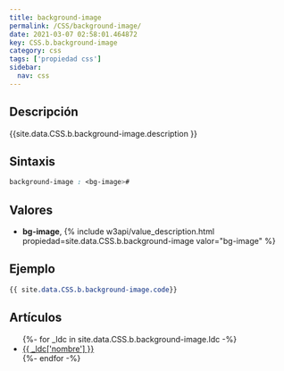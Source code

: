 ```yaml
---
title: background-image
permalink: /CSS/background-image/
date: 2021-03-07 02:58:01.464872
key: CSS.b.background-image
category: css
tags: ['propiedad css']
sidebar: 
  nav: css
---
```


## Descripción
{{site.data.CSS.b.background-image.description }}

## Sintaxis
~~~css
background-image : <bg-image>#
~~~

## Valores
* **bg-image**,  {% include w3api/value_description.html propiedad=site.data.CSS.b.background-image valor="bg-image" %}

## Ejemplo
~~~css
{{ site.data.CSS.b.background-image.code}}
~~~

## Artículos
<ul>
{%- for _ldc in site.data.CSS.b.background-image.ldc -%}
   <li>
       <a href="{{_ldc['url'] }}">{{ _ldc['nombre'] }}</a>
   </li>
{%- endfor -%}
</ul>
